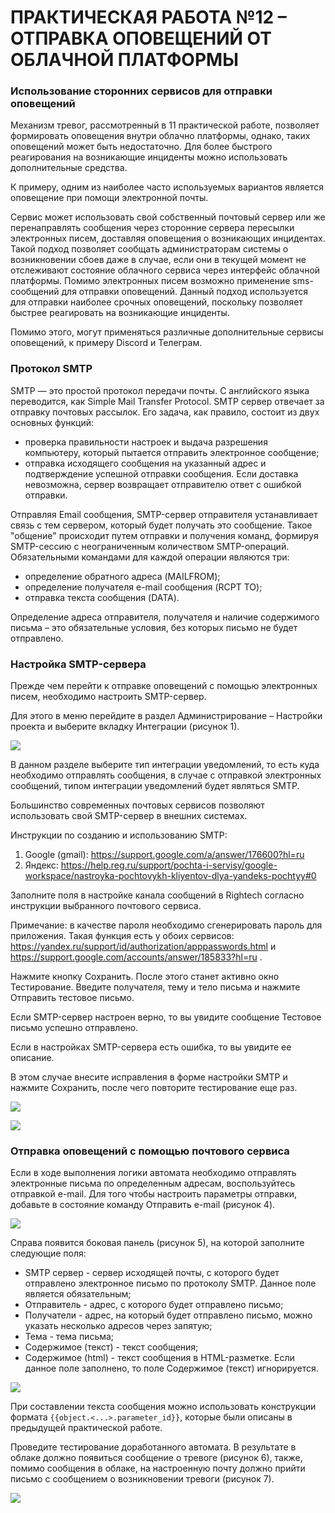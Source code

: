 # ПРАКТИЧЕСКАЯ РАБОТА №12 – ОТПРАВКА ОПОВЕЩЕНИЙ ОТ ОБЛАЧНОЙ ПЛАТФОРМЫ
### Использование сторонних сервисов для отправки оповещений
Механизм тревог, рассмотренный в 11 практической работе, позволяет формировать оповещения внутри облачно платформы, однако, таких оповещений может быть недостаточно. Для более быстрого реагирования на возникающие инциденты можно использовать дополнительные средства.

К примеру, одним из наиболее часто используемых вариантов является оповещение при помощи электронной почты.

Сервис может использовать свой собственный почтовый сервер или же перенаправлять сообщения через сторонние сервера пересылки электронных писем, доставляя оповещения о возникающих инцидентах. Такой подход позволяет сообщать администраторам системы о возникновении сбоев даже в случае, если они в текущей момент не отслеживают состояние облачного сервиса через интерфейс облачной платформы. 
Помимо электронных писем возможно применение sms-сообщений для отправки оповещений. Данный подход используется для отправки наиболее срочных оповещений, поскольку позволяет быстрее реагировать на возникающие инциденты.

Помимо этого, могут применяться различные дополнительные сервисы оповещений, к примеру Discord и Телеграм. 

### Протокол SMTP
SMTP — это простой протокол передачи почты. С английского языка переводится, как Simple Mail Transfer Protocol. SMTP сервер отвечает за отправку почтовых рассылок. Его задача, как правило, состоит из двух основных функций: 
- проверка правильности настроек и выдача разрешения компьютеру, который пытается отправить электронное сообщение; 
- отправка исходящего сообщения на указанный адрес и подтверждение успешной отправки сообщения. Если доставка невозможна, сервер возвращает отправителю ответ с ошибкой отправки. 

Отправляя Email сообщения, SMTP-сервер отправителя устанавливает связь с тем сервером, который будет получать это сообщение. Такое "общение" происходит путем отправки и получения команд, формируя SMTP-сессию с неограниченным количеством SMTP-операций. Обязательными командами для каждой операции являются три: 
- определение обратного адреса (MAILFROM); 
- определение получателя e-mail сообщения (RCPT TO);
- отправка текста сообщения (DATA).

Определение адреса отправителя, получателя и наличие содержимого письма – это обязательные условия, без которых письмо не будет отправлено.

### Настройка SMTP-сервера
Прежде чем перейти к отправке оповещений с помощью электронных писем, необходимо настроить SMTP-сервер. 

Для этого в меню перейдите в раздел Администрирование – Настройки проекта и выберите вкладку Интеграции (рисунок 1). 

![](../images/Pasted%20image%2020241215222417.png)

В данном разделе выберите тип интеграции уведомлений, то есть куда необходимо отправлять сообщения, в случае с отправкой электронных сообщений, типом интеграции уведомлений будет являться SMTP.

Большинство современных почтовых сервисов позволяют использовать свой SMTP-сервер в внешних системах. 

Инструкции по созданию и использованию SMTP: 
1.	Google (gmail): https://support.google.com/a/answer/176600?hl=ru
2.	Яндекс: https://help.reg.ru/support/pochta-i-servisy/google-workspace/nastroyka-pochtovykh-kliyentov-dlya-yandeks-pochtyy#0

Заполните поля в настройке канала сообщений в Rightech согласно инструкции выбранного почтового сервиса. 

Примечание: в качестве пароля необходимо сгенерировать пароль для приложения. Такая функция есть у обоих сервисов: https://yandex.ru/support/id/authorization/apppasswords.html и https://support.google.com/accounts/answer/185833?hl=ru .

Нажмите кнопку Сохранить. После этого станет активно окно Тестирование. Введите получателя, тему и тело письма и нажмите Отправить тестовое письмо.

Если SMTP-сервер настроен верно, то вы увидите сообщение Тестовое письмо успешно отправлено.

Если в настройках SMTP-сервера есть ошибка, то вы увидите ее описание.

В этом случае внесите исправления в форме настройки SMTP и нажмите Сохранить, после чего повторите тестирование еще раз.

![](../images/Pasted%20image%2020241215222448.png)

![](../images/Pasted%20image%2020241215222453.png)

### Отправка оповещений с помощью почтового сервиса
Если в ходе выполнения логики автомата необходимо отправлять электронные письма по определенным адресам, воспользуйтесь отправкой e-mail. Для того чтобы настроить параметры отправки, добавьте в состояние команду Отправить e-mail (рисунок 4).  

![](../images/Pasted%20image%2020241215222505.png)

Справа появится боковая панель (рисунок 5), на которой заполните следующие поля:
- SMTP сервер - сервер исходящей почты, с которого будет отправлено электронное письмо по протоколу SMTP. Данное поле является обязательным;  
- Отправитель - адрес, с которого будет отправлено письмо;
- Получатели - адрес, на который будет отправлено письмо, можно указать несколько адресов через запятую;
- Тема - тема письма;
- Содержимое (текст) - текст сообщения;
- Содержимое (html) - текст сообщения в HTML-разметке. Если данное поле заполнено, то поле Содержимое (текст) игнорируется.

![](../images/Pasted%20image%2020241215222523.png)

При составлении текста сообщения можно использовать конструкции формата `{{object.<...>.parameter_id}}`, которые были описаны в предыдущей практической работе.

Проведите тестирование доработанного автомата. В результате в облаке должно появиться сообщение о тревоге (рисунок 6), также, помимо сообщения в облаке, на настроенную почту должно прийти письмо с сообщением о возникновении тревоги (рисунок 7).

![](../images/Pasted%20image%2020241215222539.png)

